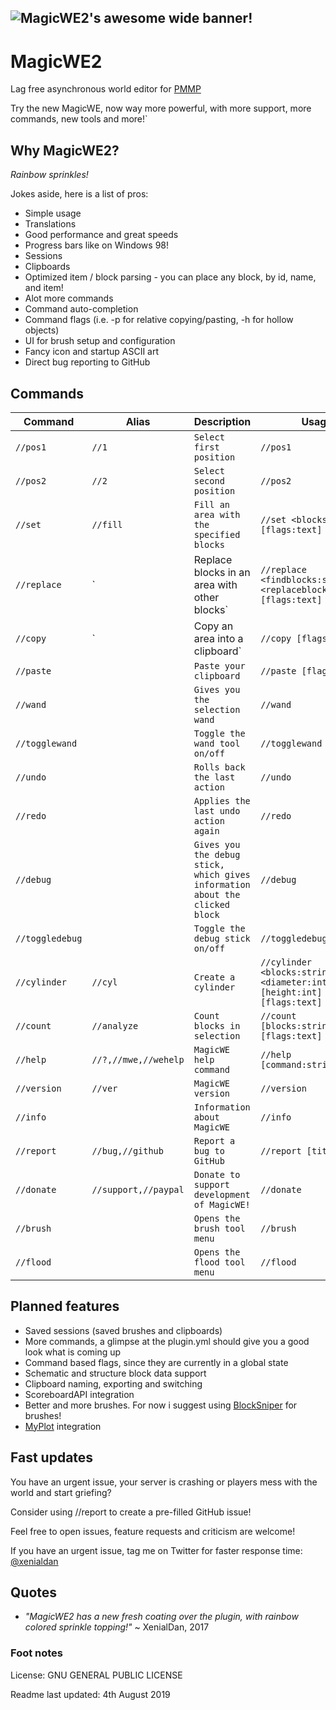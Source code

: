 ![MagicWE2's awesome wide banner!](https://github.com/thebigsmileXD/MagicWE2/blob/master/resources/magicwe_icon_wide.png)
---
# MagicWE2
Lag free asynchronous world editor for [PMMP](https://github.com/pmmp/PocketMine-MP)

Try the new MagicWE, now way more powerful, with more support, more commands, new tools and more!`

## Why MagicWE2?
_Rainbow sprinkles!_

Jokes aside, here is a list of pros:

- Simple usage
- Translations
- Good performance and great speeds
- Progress bars like on Windows 98!
- Sessions
- Clipboards
- Optimized item / block parsing - you can place any block, by id, name, and item!
- Alot more commands
- Command auto-completion
- Command flags (i.e. -p for relative copying/pasting, -h for hollow objects)
- UI for brush setup and configuration
- Fancy icon and startup ASCII art
- Direct bug reporting to GitHub
<!-- 
- schematic support
- MyPlot support
-->

## Commands
| Command | Alias | Description | Usage |
| --- | --- | --- | --- |
| `//pos1` | `//1` | `Select first position` | `//pos1` |
| `//pos2` | `//2` | `Select second position` | `//pos2` |
| `//set` | `//fill` | `Fill an area with the specified blocks` | `//set <blocks:string> [flags:text]` |
| `//replace` | `| Replace blocks in an area with other blocks` | `//replace <findblocks:string> <replaceblocks:string> [flags:text]` |
| `//copy` | `| Copy an area into a clipboard` | `//copy [flags:text]` |
| `//paste` |  | `Paste your clipboard` | `//paste [flags:text]` |
| `//wand` |  | `Gives you the selection wand` | `//wand` |
| `//togglewand` |  | `Toggle the wand tool on/off` | `//togglewand` |
| `//undo` |  | `Rolls back the last action` | `//undo` |
| `//redo` |  | `Applies the last undo action again` | `//redo` |
| `//debug` |  | `Gives you the debug stick, which gives information about the clicked block` | `//debug` |
| `//toggledebug` |  | `Toggle the debug stick on/off` | `//toggledebug` |
| `//cylinder` | `//cyl` | `Create a cylinder` | `//cylinder <blocks:string> <diameter:int> [height:int] [flags:text]` |
| `//count` | `//analyze` | `Count blocks in selection` | `//count [blocks:string] [flags:text]` |
| `//help` | `//?,//mwe,//wehelp` | `MagicWE help command` | `//help [command:string]` |
| `//version` | `//ver` | `MagicWE version` | `//version` |
| `//info` |  | `Information about MagicWE` | `//info` |
| `//report` | `//bug,//github` | `Report a bug to GitHub` | `//report [title:text]` |
| `//donate` | `//support,//paypal` | `Donate to support development of MagicWE!` | `//donate` |
| `//brush` |  | `Opens the brush tool menu` | `//brush` |
| `//flood` |  | `Opens the flood tool menu` | `//flood` |

## Planned features
- Saved sessions (saved brushes and clipboards)
- More commands, a glimpse at the plugin.yml should give you a good look what is coming up
- Command based flags, since they are currently in a global state
- Schematic and structure block data support
- Clipboard naming, exporting and switching
- ScoreboardAPI integration
- Better and more brushes. For now i suggest using [BlockSniper](https://github.com/BlockHorizons/BlockSniper) for brushes!
- [MyPlot](https://github.com/jasonwynn10/MyPlot) integration

## Fast updates
You have an urgent issue, your server is crashing or players mess with the world and start griefing?

Consider using //report to create a pre-filled GitHub issue!

Feel free to open issues, feature requests and criticism are welcome!

If you have an urgent issue, tag me on Twitter for faster response time: [@xenialdan](https://twitter.com/xenialdan)

## Quotes
- _"MagicWE2 has a new fresh coating over the plugin, with rainbow colored sprinkle topping!"_ ~ XenialDan, 2017

### Foot notes
License: GNU GENERAL PUBLIC LICENSE

Readme last updated: 4th August 2019